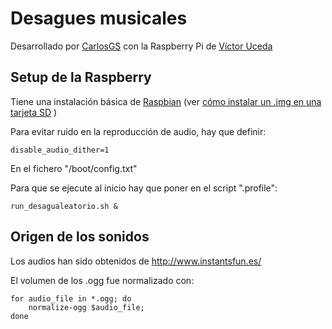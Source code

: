 # Desagues musicales

Desarrollado por [CarlosGS](https://github.com/CarlosGS) con la Raspberry Pi de [Víctor Uceda](https://github.com/VictorUceda)


Setup de la Raspberry
--

Tiene una instalación básica de [Raspbian](https://www.raspberrypi.org/downloads/raspbian/) (ver [cómo instalar un .img en una tarjeta SD](https://www.raspberrypi.org/documentation/installation/installing-images/linux.md) )

Para evitar ruido en la reproducción de audio, hay que definir:
```
disable_audio_dither=1
```
En el fichero "/boot/config.txt"

Para que se ejecute al inicio hay que poner en el script ".profile":
```
run_desagualeatorio.sh &
```


Origen de los sonidos
--

Los audios han sido obtenidos de <http://www.instantsfun.es/>

El volumen de los .ogg fue normalizado con:
```
for audio_file in *.ogg; do
    normalize-ogg $audio_file;
done
```


